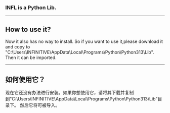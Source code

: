 ### INFL is a Python Lib.

***

## How to use it?

Now it also has no way to install. So if you want to use it,please download it and copy to "C:\Users\INFINITIVE\AppData\Local\Programs\Python\Python313\Lib\".
Then it can be imported.

***

## 如何使用它？

现在它还没有办法进行安装。如果你想使用它，请将其下载并复制到"C:\Users\INFINITIVE\AppData\Local\Programs\Python\Python313\Lib\"目录下。
然后它将可被导入。
